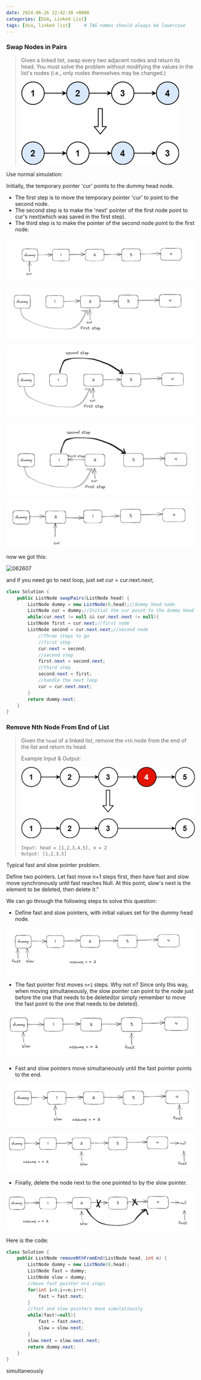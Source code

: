 ```yaml
---
date: 2024-06-26 22:42:38 +0800
categories: [DSA, Linked List]
tags: [dsa, linked list]     # TAG names should always be lowercase
---
```


### Swap Nodes in Pairs

> Given a linked list, swap every two adjacent nodes and return its head. You must solve the problem without modifying the values in the list's nodes (i.e., only nodes themselves may be changed.)
>
> ![062601](https://raw.githubusercontent.com/Flowers2Algernon/flowers2algernon.github.io/main/assets/images/062601.jpg)

Use normal simulation:

Initially, the temporary pointer 'cur' points  to the dummy head node. 

- The first step is to move the temporary pointer 'cur' to point to the second node.
- The second step is to make the 'next' pointer of the first node point to cur's next(which was saved in the first step).
- The third step is to make the pointer of the second node point to the first node.

![062602](https://raw.githubusercontent.com/Flowers2Algernon/flowers2algernon.github.io/main/assets/images/062602.png)

![062603](https://raw.githubusercontent.com/Flowers2Algernon/flowers2algernon.github.io/main/assets/images/062603.png)

![062604](https://raw.githubusercontent.com/Flowers2Algernon/flowers2algernon.github.io/main/assets/images/062604.png)

![062605](https://raw.githubusercontent.com/Flowers2Algernon/flowers2algernon.github.io/main/assets/images/062605.png)

![062606](https://raw.githubusercontent.com/Flowers2Algernon/flowers2algernon.github.io/main/assets/images/062606.png)

now we got this:

![062607](https://raw.githubusercontent.com/Flowers2Algernon/flowers2algernon.github.io/main/assets/images/062607.png)

and if you need go to next loop, just set cur = cur.next.next;

```java
class Solution {
    public ListNode swapPairs(ListNode head) {
        ListNode dummy = new ListNode(0,head);//dummy head node
        ListNode cur = dummy;//Initial the cur point to the dummy head node
        while(cur.next != null && cur.next.next != null){
        ListNode first = cur.next;//first node
        ListNode second = cur.next.next;//second node
            //Three steps to go
            //first step
            cur.next = second;
            //second step
            first.next = second.next;
            //third step
            second.next = first;
            //handle the next loop
            cur = cur.next.next;
        }
        return dummy.next;
    }
}
```

### Remove Nth Node From End of List

> Given the `head` of a linked list, remove the `nth` node from the end of the list and return its head.
>
> Example Input & Output:
>
> ![062607](https://raw.githubusercontent.com/Flowers2Algernon/flowers2algernon.github.io/main/assets/images/062607.jpg)
>
> ```
> Input: head = [1,2,3,4,5], n = 2
> Output: [1,2,3,5]
> ```

Typical fast and slow pointer problem.

Define two pointers. Let fast move n+1 steps first, then have fast and slow move synchronously until fast reaches Null. At this point, slow's next is the element to be deleted, then delete it."

We can go through the following steps to solve this question:

- Define fast and slow pointers, with initial values set for the dummy head node.

![062608](https://raw.githubusercontent.com/Flowers2Algernon/flowers2algernon.github.io/main/assets/images/062608.png)

- The fast pointer first moves `n+1` steps. Why not n? Since only this way, when moving simultaneously, the slow pointer can point to the node just before the one that needs to be deleted(or simply remember to move the fast point to the one that needs to be deleted).

![062609](https://raw.githubusercontent.com/Flowers2Algernon/flowers2algernon.github.io/main/assets/images/062609.png)

- Fast and slow pointers move simultaneously until the fast pointer points to the end.

![062610](https://raw.githubusercontent.com/Flowers2Algernon/flowers2algernon.github.io/main/assets/images/062610.png)

![062611](https://raw.githubusercontent.com/Flowers2Algernon/flowers2algernon.github.io/main/assets/images/062611.png)

- Finally, delete the node next to the one pointed to by the slow pointer.

![062612](https://raw.githubusercontent.com/Flowers2Algernon/flowers2algernon.github.io/main/assets/images/062612.png)

Here is the code:

```java
class Solution {
    public ListNode removeNthFromEnd(ListNode head, int n) {
        ListNode dummy = new ListNode(0,head);
        ListNode fast = dummy;
        ListNode slow = dummy;
        //move fast pointer n+1 steps
        for(int i=0;i<=n;i++){
            fast = fast.next;
        }
        //fast and slow pointers move simulatiously
        while(fast!=null){
            fast = fast.next;
            slow = slow.next;
        }
        slow.next = slow.next.next;
        return dummy.next;
    }
}
```

simultaneously
